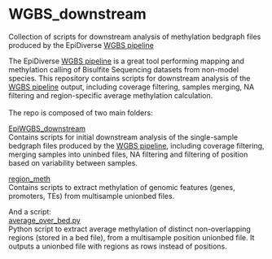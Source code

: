 # WGBS_downstream
Collection of scripts for downstream analysis of methylation bedgraph files produced by the EpiDiverse [WGBS pipeline](https://github.com/EpiDiverse/wgbs)

The EpiDiverse [WGBS pipeline](https://github.com/EpiDiverse/wgbs) is a great tool performing mapping and methylation calling of Bisulfite Sequencing datasets from non-model species. This repository contains scripts for downstream analysis of the [WGBS pipeline](https://github.com/EpiDiverse/wgbs) output, including coverage filtering, samples merging, NA filtering and region-specific average methylation calculation.
<br/> 
<br/> 
The repo is composed of two main folders:

[EpiWGBS_downstream](https://github.com/Dario-Galanti/WGBS_downstream/tree/main/EpiWGBS_downstream)<br/>
Contains scripts for initial downstream analysis of the single-sample bedgraph files produced by the [WGBS pipeline](https://github.com/EpiDiverse/wgbs), including coverage filtering, merging samples into uninbed files, NA filtering and filtering of position based on variability between samples.

[region_meth](https://github.com/Dario-Galanti/WGBS_downstream/tree/main/region_meth)<br/>
Contains scripts to extract methylation of genomic features (genes, promoters, TEs) from multisample unionbed files.
<br/>

And a script: <br/>
[average_over_bed.py](https://github.com/Dario-Galanti/WGBS_downstream/blob/main/average_over_bed.py)<br/> 
Python script to extract average methylation of distinct non-overlapping regions (stored in a bed file), from a multisample position unionbed file. It outputs a unionbed file with regions as rows instead of positions.


